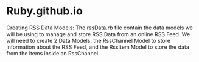 # Ruby.github.io
Creating  RSS Data Models:
The rssData.rb file contain the data models we will be using to manage and store RSS Data from an online RSS Feed. We will need to create 2 Data Models, the RssChannel Model to store information about the RSS Feed, and the RssItem Model to store the data from the items inside an RssChannel.
